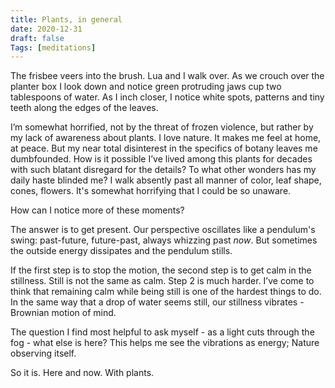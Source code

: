 ```yaml
---
title: Plants, in general
date: 2020-12-31
draft: false
Tags: [meditations]
---
```


The frisbee veers into the brush. Lua and I walk over. As we crouch over the planter box I look down and notice green protruding jaws cup two tablespoons of water. As I inch closer, I notice white spots, patterns and tiny teeth along the edges of the leaves. 

I’m somewhat horrified, not by the threat of frozen violence, but rather by my lack of awareness about plants. I love nature. It makes me feel at home, at peace. But my near total disinterest in the specifics of botany leaves me dumbfounded. How is it possible I’ve lived among this plants for decades with such blatant disregard for the details? To what other wonders has my daily haste blinded me? I walk absently past all manner of color, leaf shape, cones, flowers. It's somewhat horrifying that I could be so unaware. 

How can I notice more of these moments? 

The answer is to get present. Our perspective oscillates like a pendulum's swing: past-future, future-past, always whizzing past *now*. But sometimes the outside energy dissipates and the pendulum stills. 

If the first step is to stop the motion, the second step is to get calm in the stillness. Still is not the same as calm. Step 2 is much harder. I’ve come to think that remaining calm while being still is one of the hardest things to do. In the same way that a drop of water seems still, our stillness vibrates - Brownian motion of mind. 

The question I find most helpful to ask myself - as a light cuts through the fog - what else is here? This helps me see the vibrations as energy; Nature observing itself.

So it is. Here and now. With plants. 